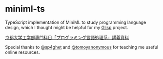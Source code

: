 # miniml-ts

TypeScript implementation of MiniML to study programming language design, which I thought might be helpful for my [Glisp](https://github.com/baku89/glisp) project.

[京都大学工学部専門科目「プログラミング言語処理系」講義資料](https://github.com/kuis-isle3sw/IoPLMaterials)

Special thanks to [@sp4ghet](https://github.com/sp4ghet) and [@tomoyanonymous](https://github.com/tomoyanonymous) for teaching me useful online resources.
